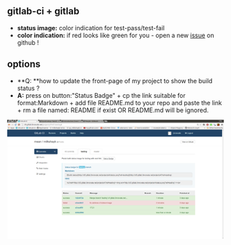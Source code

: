 gitlab-ci + gitlab
----
- **status image:** color indication for test-pass/test-fail
- **color indication:** if red looks like green for you - open a new [issue](https://github.com/gitlabhq/gitlab-ci/issues) on github !


options
-----
- **Q: **how to update the front-page of my project to show the build status ?
- **A:** press on button:"Status Badge" + cp the link suitable for format:Markdown + add file README.md to your repo and paste the link + rm a file named: README if exist OR README.md will be ignored.

![status image for branch: 'testing'](../png/status_badge_for_branch_name_testing.png)